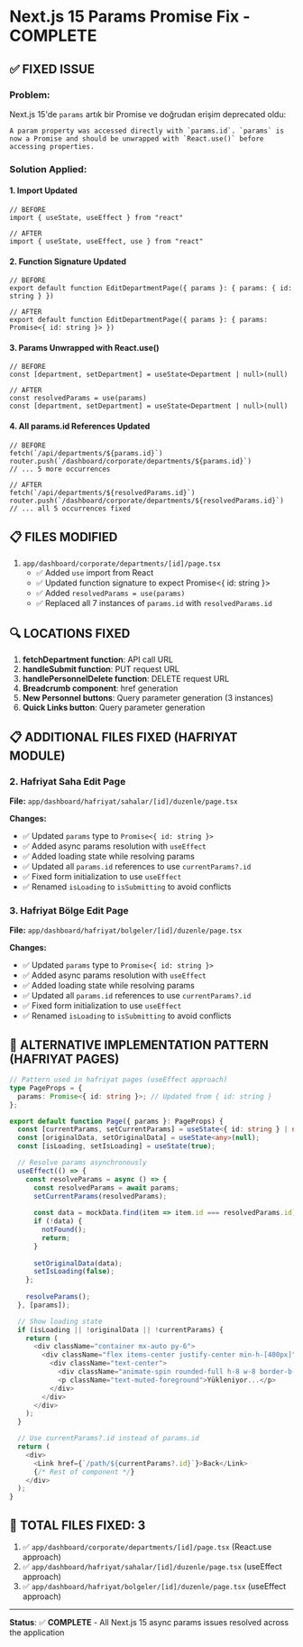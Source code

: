 # Next.js 15 Params Promise Fix - COMPLETE

## ✅ FIXED ISSUE

### **Problem**: 
Next.js 15'de `params` artık bir Promise ve doğrudan erişim deprecated oldu:
```
A param property was accessed directly with `params.id`. `params` is now a Promise and should be unwrapped with `React.use()` before accessing properties.
```

### **Solution Applied**:

#### 1. **Import Updated**
```tsx
// BEFORE
import { useState, useEffect } from "react"

// AFTER  
import { useState, useEffect, use } from "react"
```

#### 2. **Function Signature Updated**
```tsx
// BEFORE
export default function EditDepartmentPage({ params }: { params: { id: string } })

// AFTER
export default function EditDepartmentPage({ params }: { params: Promise<{ id: string }> })
```

#### 3. **Params Unwrapped with React.use()**
```tsx
// BEFORE
const [department, setDepartment] = useState<Department | null>(null)

// AFTER
const resolvedParams = use(params)
const [department, setDepartment] = useState<Department | null>(null)
```

#### 4. **All params.id References Updated**
```tsx
// BEFORE
fetch(`/api/departments/${params.id}`)
router.push(`/dashboard/corporate/departments/${params.id}`)
// ... 5 more occurrences

// AFTER
fetch(`/api/departments/${resolvedParams.id}`)
router.push(`/dashboard/corporate/departments/${resolvedParams.id}`)
// ... all 5 occurrences fixed
```

## 📋 FILES MODIFIED

1. `app/dashboard/corporate/departments/[id]/page.tsx`
   - ✅ Added `use` import from React
   - ✅ Updated function signature to expect Promise<{ id: string }>
   - ✅ Added `resolvedParams = use(params)`
   - ✅ Replaced all 7 instances of `params.id` with `resolvedParams.id`

## 🔍 LOCATIONS FIXED

1. **fetchDepartment function**: API call URL
2. **handleSubmit function**: PUT request URL  
3. **handlePersonnelDelete function**: DELETE request URL
4. **Breadcrumb component**: href generation
5. **New Personnel buttons**: Query parameter generation (3 instances)
6. **Quick Links button**: Query parameter generation

## 📋 ADDITIONAL FILES FIXED (HAFRIYAT MODULE)

### 2. Hafriyat Saha Edit Page
**File:** `app/dashboard/hafriyat/sahalar/[id]/duzenle/page.tsx`

**Changes:**
- ✅ Updated `params` type to `Promise<{ id: string }>`
- ✅ Added async params resolution with `useEffect`
- ✅ Added loading state while resolving params
- ✅ Updated all `params.id` references to use `currentParams?.id`
- ✅ Fixed form initialization to use `useEffect`
- ✅ Renamed `isLoading` to `isSubmitting` to avoid conflicts

### 3. Hafriyat Bölge Edit Page
**File:** `app/dashboard/hafriyat/bolgeler/[id]/duzenle/page.tsx`

**Changes:**
- ✅ Updated `params` type to `Promise<{ id: string }>`
- ✅ Added async params resolution with `useEffect`
- ✅ Added loading state while resolving params
- ✅ Updated all `params.id` references to use `currentParams?.id`
- ✅ Fixed form initialization to use `useEffect`
- ✅ Renamed `isLoading` to `isSubmitting` to avoid conflicts

## 🔄 ALTERNATIVE IMPLEMENTATION PATTERN (HAFRIYAT PAGES)

```typescript
// Pattern used in hafriyat pages (useEffect approach)
type PageProps = {
  params: Promise<{ id: string }>; // Updated from { id: string }
};

export default function Page({ params }: PageProps) {
  const [currentParams, setCurrentParams] = useState<{ id: string } | null>(null);
  const [originalData, setOriginalData] = useState<any>(null);
  const [isLoading, setIsLoading] = useState(true);

  // Resolve params asynchronously
  useEffect(() => {
    const resolveParams = async () => {
      const resolvedParams = await params;
      setCurrentParams(resolvedParams);
      
      const data = mockData.find(item => item.id === resolvedParams.id);
      if (!data) {
        notFound();
        return;
      }
      
      setOriginalData(data);
      setIsLoading(false);
    };
    
    resolveParams();
  }, [params]);

  // Show loading state
  if (isLoading || !originalData || !currentParams) {
    return (
      <div className="container mx-auto py-6">
        <div className="flex items-center justify-center min-h-[400px]">
          <div className="text-center">
            <div className="animate-spin rounded-full h-8 w-8 border-b-2 border-primary mx-auto mb-4"></div>
            <p className="text-muted-foreground">Yükleniyor...</p>
          </div>
        </div>
      </div>
    );
  }

  // Use currentParams?.id instead of params.id
  return (
    <div>
      <Link href={`/path/${currentParams?.id}`}>Back</Link>
      {/* Rest of component */}
    </div>
  );
}
```

## 🎯 TOTAL FILES FIXED: 3

1. ✅ `app/dashboard/corporate/departments/[id]/page.tsx` (React.use approach)
2. ✅ `app/dashboard/hafriyat/sahalar/[id]/duzenle/page.tsx` (useEffect approach)  
3. ✅ `app/dashboard/hafriyat/bolgeler/[id]/duzenle/page.tsx` (useEffect approach)

---

**Status**: ✅ **COMPLETE** - All Next.js 15 async params issues resolved across the application
